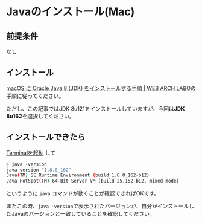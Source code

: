 # Javaのインストール(Mac)

## 前提条件

なし

## インストール

[macOS に Oracle Java 8 (JDK) をインストールする手順 | WEB ARCH LABO](https://weblabo.oscasierra.net/java-install-oracle-jdk8-macosx/)の手順に従ってください。

ただし、この記事ではJDK 8u121をインストールしていますが、今回は**JDK 8u162**を選択してください。

## インストールできたら

[Terminalを起動](tipsForMac.md#terminalの起動方法) して
```sh
> java -version
java version "1.8.0_162"
Java(TM) SE Runtime Environment (build 1.8.0_162-b12)
Java HotSpot(TM) 64-Bit Server VM (build 25.152-b12, mixed mode)
```
というように `java` コマンドが動くことが確認できればOKです。

またこの時、`java -version`で表示されたバージョンが、自分がインストールしたJavaのバージョンと一致していることを確認してください。
